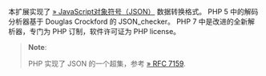 本扩展实现了
<a href="http://www.json.org/" class="link external">» JavaScript对象符号（JSON）</a>
数据转换格式。 PHP 5 中的解码分析器基于 Douglas Crockford 的
JSON\_checker。 PHP 7 中是改进的全新解析器，专门为 PHP
订制，软件许可证为 PHP license。

> **Note**:
>
> PHP 实现了 JSON 的一个超集，参考
> <a href="http://www.faqs.org/rfcs/rfc7159" class="link external">» RFC 7159</a>.
